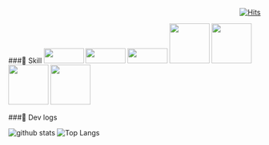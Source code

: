  <div align=end>
	
[![Hits](https://hits.seeyoufarm.com/api/count/incr/badge.svg?url=https%3A%2F%2Fgithub.com%2Fnicehyun&count_bg=%23419FD3&title_bg=%23555555&icon=react.svg&icon_color=%23419FD3&title=%5BTODAY%2FTOTAL%5D&edge_flat=false)](https://hits.seeyoufarm.com)
	
  </div>

###🚀 Skill
<img src="https://img.shields.io/badge/Next.js-000000?style=&logo=next.js&logoColor=white" width="80" height="30"/>
<img src="https://img.shields.io/badge/React-61DAFB?style=&logo=React&logoColor=white" width="80" height="30"/>
<img src="https://img.shields.io/badge/TypeScript-3178C6?style=&logo=typescript&logoColor=white" width="80" height="30"/>
<img src="https://img.shields.io/badge/React_Query-FF4154?style=&logo=react-query&logoColor=white" width="80" height="auto"/>
<img src="https://img.shields.io/badge/Redux-764ABC?style=&logo=redux&logoColor=white" width="80" height="auto"/>
<img src="https://img.shields.io/badge/Tailwind_CSS-38B2AC?style=&logo=tailwind-css&logoColor=white" width="80" height="auto"/>
<img src="https://img.shields.io/badge/Emotion-D36AC2?style=&logo=emotion&logoColor=white" width="80" height="auto"/>

###🚀 Dev logs

![github stats](https://github-readme-stats.vercel.app/api?username=nicehyun&count_private=true&custom_title=Noah's&nbsp;github&nbsp;👀&bg_color=75,61DAFB,6A0DAD&title_color=fff&text_color=fff)
![Top Langs](https://github-readme-stats.vercel.app/api/top-langs/?username=nicehyun&layout=compact&count_private=true&bg_color=75,61DAFB,6A0DAD&title_color=fff&text_color=fff)
